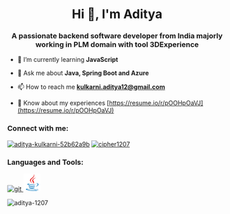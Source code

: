 <!---- 👋 Hi, I’m @Aditya-1207
- 👀 I’m interested in ...Java, Azure and problem solving
- 🌱 I’m currently learning ...Java certifications
- 💞️ I’m looking to collaborate on ...Java Springboot and cloud technologies.
- 📫 How to reach me ...--->

<h1 align="center">Hi 👋, I'm Aditya</h1>
<h3 align="center">A passionate backend software developer from India majorly working in PLM domain with tool 3DExperience</h3>

- 🌱 I’m currently learning **JavaScript**

- 💬 Ask me about **Java, Spring Boot and Azure**

- 📫 How to reach me **kulkarni.aditya12@gmail.com**

- 📄 Know about my experiences [https://resume.io/r/pOOHpOaVJ](https://resume.io/r/pOOHpOaVJ)

<h3 align="left">Connect with me:</h3>
<p align="left">
<a href="https://linkedin.com/in/aditya-kulkarni-52b62a9b" target="blank"><img align="center" src="https://raw.githubusercontent.com/rahuldkjain/github-profile-readme-generator/master/src/images/icons/Social/linked-in-alt.svg" alt="aditya-kulkarni-52b62a9b" height="30" width="40" /></a>
<a href="https://www.leetcode.com/cipher1207" target="blank"><img align="center" src="https://raw.githubusercontent.com/rahuldkjain/github-profile-readme-generator/master/src/images/icons/Social/leet-code.svg" alt="cipher1207" height="30" width="40" /></a>
</p>

<h3 align="left">Languages and Tools:</h3>
<p align="left"> <a href="https://git-scm.com/" target="_blank" rel="noreferrer"> <img src="https://www.vectorlogo.zone/logos/git-scm/git-scm-icon.svg" alt="git" width="40" height="40"/> </a> <a href="https://www.java.com" target="_blank" rel="noreferrer"> <img src="https://raw.githubusercontent.com/devicons/devicon/master/icons/java/java-original.svg" alt="java" width="40" height="40"/> </a> </p>

<p><img align="center" src="https://github-readme-stats.vercel.app/api/top-langs?username=aditya-1207&show_icons=true&locale=en&layout=compact" alt="aditya-1207" /></p>


<!---
Aditya-1207/Aditya-1207 is a ✨ special ✨ repository because its `README.md` (this file) appears on your GitHub profile.
You can click the Preview link to take a look at your changes.
--->
